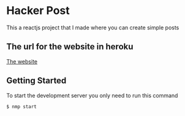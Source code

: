 # Hacker Post
This a reactjs project that I made where you can create simple posts
## The url for the website in heroku
[The website](https://hackerpost.herokuapp.com)
## Getting Started
To start the development server you only need to run this command
```
$ nmp start
```
